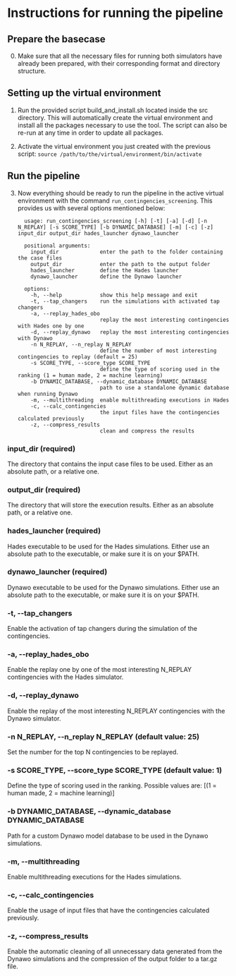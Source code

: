 
# Instructions for running the pipeline

## Prepare the basecase

0. Make sure that all the necessary files for running both simulators have 
already been prepared, with their corresponding format and directory structure.

## Setting up the virtual environment

1. Run the provided script build_and_install.sh located inside the src directory. 
This will automatically create the virtual environment and install all the 
packages necessary to use the tool. The script can also be re-run at any time 
in order to update all packages.


2. Activate the virtual environment you just created with the previous script: 
`source /path/to/the/virtual/environment/bin/activate`

## Run the pipeline

3. Now everything should be ready to run the pipeline in the active virtual environment 
with the command `run_contingencies_screening`. This provides us with several options mentioned below:


         usage: run_contingencies_screening [-h] [-t] [-a] [-d] [-n N_REPLAY] [-s SCORE_TYPE] [-b DYNAMIC_DATABASE] [-m] [-c] [-z] input_dir output_dir hades_launcher dynawo_launcher
         
         positional arguments:
           input_dir             enter the path to the folder containing the case files
           output_dir            enter the path to the output folder
           hades_launcher        define the Hades launcher
           dynawo_launcher       define the Dynawo launcher
         
         options:
           -h, --help            show this help message and exit
           -t, --tap_changers    run the simulations with activated tap changers
           -a, --replay_hades_obo
                                 replay the most interesting contingencies with Hades one by one
           -d, --replay_dynawo   replay the most interesting contingencies with Dynawo
           -n N_REPLAY, --n_replay N_REPLAY
                                 define the number of most interesting contingencies to replay (default = 25)
           -s SCORE_TYPE, --score_type SCORE_TYPE
                                 define the type of scoring used in the ranking (1 = human made, 2 = machine learning)
           -b DYNAMIC_DATABASE, --dynamic_database DYNAMIC_DATABASE
                                 path to use a standalone dynamic database when running Dynawo
           -m, --multithreading  enable multithreading executions in Hades
           -c, --calc_contingencies
                                 the input files have the contingencies calculated previously
           -z, --compress_results
                                 clean and compress the results


### input_dir (required)

The directory that contains the input case files to be used. Either as an absolute path, or a relative one.

### output_dir (required)

The directory that will store the execution results. Either as an absolute path, or a relative one.

### hades_launcher (required)

Hades executable to be used for the Hades simulations. Either use an absolute path to the executable,
or make sure it is on your $PATH.

### dynawo_launcher (required)

Dynawo executable to be used for the Dynawo simulations. Either use an absolute path to the executable,
or make sure it is on your $PATH.

### -t, --tap_changers

Enable the activation of tap changers during the simulation of the contingencies.

### -a, --replay_hades_obo

Enable the replay one by one of the most interesting N_REPLAY contingencies with the Hades simulator.

### -d, --replay_dynawo

Enable the replay of the most interesting N_REPLAY contingencies with the Dynawo simulator.

### -n N_REPLAY, --n_replay N_REPLAY (default value: 25)

Set the number for the top N contingencies to be replayed.

### -s SCORE_TYPE, --score_type SCORE_TYPE (default value: 1)

Define the type of scoring used in the ranking. Possible values are: 
[(1 = human made, 2 = machine learning)]

### -b DYNAMIC_DATABASE, --dynamic_database DYNAMIC_DATABASE

Path for a custom Dynawo model database to be used in the Dynawo simulations. 

### -m, --multithreading

Enable multithreading executions for the Hades simulations.

### -c, --calc_contingencies

Enable the usage of input files that have the contingencies calculated previously.

### -z, --compress_results

Enable the automatic cleaning of all unnecessary data generated from the Dynawo simulations and 
the compression of the output folder to a tar.gz file.
